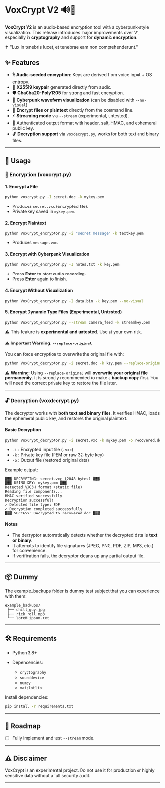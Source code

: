 
# VoxCrypt V2 🔊🔐

**VoxCrypt V2** is an audio-based encryption tool with a cyberpunk-style visualization.
This release introduces major improvements over V1, especially in **cryptography** and support for **dynamic encryption**.

✝️ "Lux in tenebris lucet, et tenebrae eam non comprehenderunt."

## ✨ Features

* 🎙️ **Audio-seeded encryption**: Keys are derived from voice input + OS entropy.
* 🔑 **X25519 keypair** generated directly from audio.
* 🛡️ **ChaCha20-Poly1305** for strong and fast encryption.
* 🎨 **Cyberpunk waveform visualization** (can be disabled with `--no-visual`).
* 📂 **Encrypt files or plaintext** directly from the command line.
* ⚡ **Streaming mode** via `--stream` (experimental, untested).
* 📜 Authenticated output format with header, salt, HMAC, and ephemeral public key.
* 🔓 **Decryption support** via `voxdecrypt.py`, works for both text and binary files.

---

## 🚀 Usage

### 🔐 Encryption (voxcrypt.py)

#### 1. Encrypt a File

```bash
python voxcrypt.py -I secret.doc -k mykey.pem
```

* Produces `secret.vxc` (encrypted file).
* Private key saved in `mykey.pem`.

#### 2. Encrypt Plaintext

```bash
python VoxCrypt_encryptor.py -i "secret message" -k textkey.pem
```

* Produces `message.vxc`.

#### 3. Encrypt with Cyberpunk Visualization

```bash
python VoxCrypt_encryptor.py -I notes.txt -k key.pem
```

* Press **Enter** to start audio recording.
* Press **Enter** again to finish.

#### 4. Encrypt Without Visualization

```bash
python VoxCrypt_encryptor.py -I data.bin -k key.pem --no-visual
```

#### 5. Encrypt Dynamic Type Files (Experimental, Untested)

```bash
python VoxCrypt_encryptor.py --stream camera_feed -k streamkey.pem
```

⚠️ This feature is **experimental and untested**. Use at your own risk.

#### ⚠️ Important Warning: `--replace-original`

You can force encryption to overwrite the original file with:

```bash
python VoxCrypt_decryptor.py -i secret.doc -k key.pem --replace-original
```

⚠️ **Warning:**
Using `--replace-original` will **overwrite your original file permanently**.
It is strongly recommended to make a **backup copy** first.
You will need the correct private key to restore the file later.

---

### 🔓 Decryption (voxdecrypt.py)

The decryptor works with **both text and binary files**. It verifies HMAC, loads the ephemeral public key, and restores the original plaintext.

#### Basic Decryption

```bash
python VoxCrypt_decryptor.py -i secret.vxc -k mykey.pem -o recovered.doc
```

* `-i` : Encrypted input file (`.vxc`)
* `-k` : Private key file (PEM or raw 32-byte key)
* `-o` : Output file (restored original data)

Example output:

```
▓▓▓ DECRYPTING: secret.vxc (2048 bytes) ▓▓▓
▓▓▓ USING KEY: mykey.pem ▓▓▓
Detected VXC3H format (static file)
Reading file components...
HMAC verified successfully
Decryption successful!
✓ Detected file type: PDF
✓ Decryption completed successfully
▓▓▓ SUCCESS: Decrypted to recovered.doc ▓▓▓
```

#### Notes

* The decryptor automatically detects whether the decrypted data is **text or binary**.
* It attempts to identify file signatures (JPEG, PNG, PDF, ZIP, MP3, etc.) for convenience.
* If verification fails, the decryptor cleans up any partial output file.

---

## 📦 Dummy

The example_backups folder is dummy test subject that you can experience with them:

```
example_backups/
 ├── chill_guy.jpg
 ├── rick_roll.mp3
 └── lorem_ipsum.txt
```

---

## 🛠️ Requirements

* Python 3.8+
* Dependencies:

  * `cryptography`
  * `sounddevice`
  * `numpy`
  * `matplotlib`

Install dependencies:

```bash
pip install -r requirements.txt
```

---

## 🔮 Roadmap

* [ ] Fully implement and test `--stream` mode.

---

## ⚠️ Disclaimer

VoxCrypt is an experimental project. Do not use it for production or highly sensitive data without a full security audit.

---
